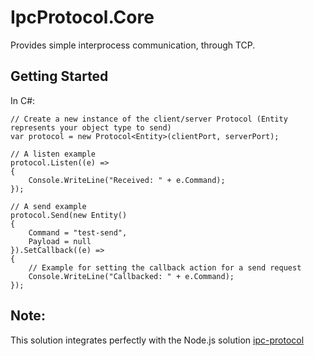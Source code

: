 # IpcProtocol.Core
Provides simple interprocess communication, through TCP.

## Getting Started
In C#:
```
// Create a new instance of the client/server Protocol (Entity represents your object type to send)
var protocol = new Protocol<Entity>(clientPort, serverPort);

// A listen example
protocol.Listen((e) =>
{
    Console.WriteLine("Received: " + e.Command);
});

// A send example
protocol.Send(new Entity()
{
    Command = "test-send",
    Payload = null
}).SetCallback((e) =>
{
    // Example for setting the callback action for a send request
    Console.WriteLine("Callbacked: " + e.Command);
});
```

## Note:
This solution integrates perfectly with the Node.js solution [ipc-protocol](https://github.com/Muratura43/ipc-protocol)